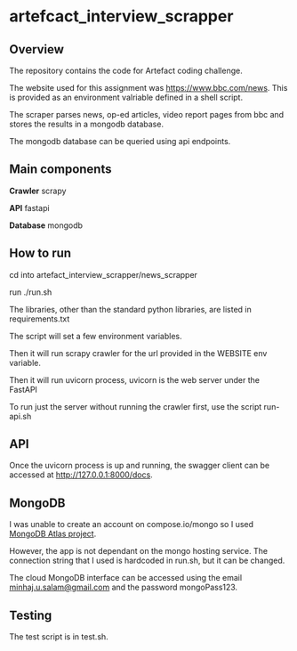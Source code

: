 # artefcact_interview_scrapper

## Overview

The repository contains the code for Artefact coding challenge. 

The website used for this assignment was https://www.bbc.com/news. This is provided as an environment valriable defined in a shell script.

The scraper parses news, op-ed articles, video report pages from bbc and stores the results in a mongodb database.

The mongodb database can be queried using api endpoints. 


## Main components
**Crawler** scrapy

**API** fastapi 

**Database** mongodb


## How to run

cd into artefact_interview_scrapper/news_scrapper

run ./run.sh


The libraries, other than the standard python libraries, are listed in requirements.txt

The script will set a few environment variables.  

Then it will run scrapy crawler for the url provided in the WEBSITE env variable.

Then it will run uvicorn process, uvicorn is the web server under the FastAPI


To run just the server without running the crawler first, use the script run-api.sh



## API

Once the uvicorn process is up and running, the swagger client can be accessed at http://127.0.0.1:8000/docs.



## MongoDB

I was unable to create an account on compose.io/mongo so I used [MongoDB Atlas project](http://cloud.mongodb.com/).

However, the app is not dependant on the mongo hosting service. The connection string that I used is hardcoded in run.sh, but it can be changed.

The cloud MongoDB interface can be accessed using the email minhaj.u.salam@gmail.com and the password mongoPass123.



## Testing

The test script is in test.sh.
